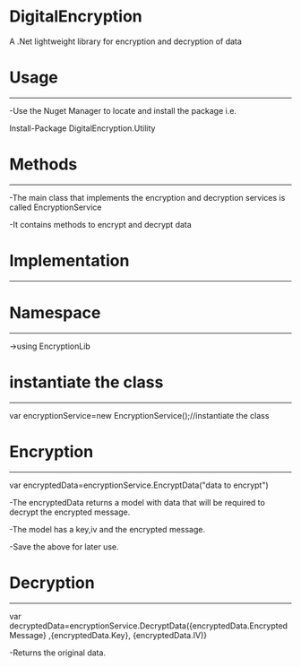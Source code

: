 # DigitalEncryption
A .Net lightweight library for encryption and decryption of data 

# Usage
-------
-Use the Nuget Manager to locate and install the package i.e.

Install-Package DigitalEncryption.Utility

# Methods
----------
-The main class that implements the encryption and decryption services is called EncryptionService

-It contains methods to encrypt and decrypt data

# Implementation
----------------

# Namespace
------------
->using EncryptionLib

# instantiate the class
------------------------

var encryptionService=new EncryptionService();//instantiate the class


# Encryption
------------
var encryptedData=encryptionService.EncryptData("data to encrypt")

-The encryptedData returns a model with data that will be required to decrypt the encrypted message.

-The model has a key,iv and the encrypted message.

-Save the above for later use.

# Decryption
------------
var decryptedData=encryptionService.DecryptData({encryptedData.EncryptedMessage} ,{encryptedData.Key}, {encryptedData.IV)}

-Returns the original data.

